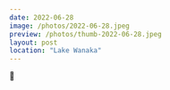 ```yaml
---
date: 2022-06-28
image: /photos/2022-06-28.jpeg
preview: /photos/thumb-2022-06-28.jpeg
layout: post
location: "Lake Wanaka"
---
```


🥶
